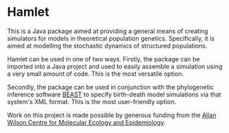 Hamlet
======

This is a Java package aimed at providing a general means of
creating simulators for models in theoretical population
genetics.  Specifically, it is aimed at modelling the
stochastic dynamics of structured populations.

Hamlet can be used in one of two ways.  Firstly, the package
can be imported into a Java project and used to easily
assemble a simulation using a very small amount of code.
This is the most versatile option.

Secondly, the package can be used in conjunction
with the phylogenetic inference software
[BEAST](http://code.google.com/p/beast2/)
to specify birth-death model simulations via that system's
XML format.  This is the most user-friendly option.

Work on this project is made possible by generous funding
from the [Allan Wilson Centre for Molecular Ecology and
Epidemiology](http://www.allanwilsoncentre.ac.nz/).

